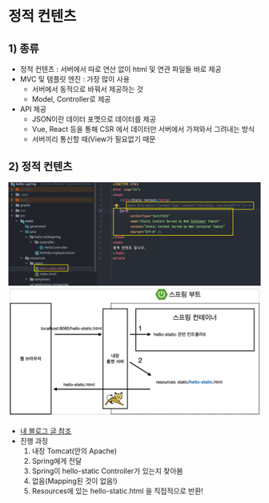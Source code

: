 <link href="../../githubCSS/style.css" rel="stylesheet">

# 정적 컨텐츠

## 1) 종류

- 정적 컨텐츠 : 서버에서 따로 연산 없이 html 및 연관 파일들 바로 제공
- MVC 및 템플릿 엔진 : 가장 많이 사용
  - 서버에서 동적으로 바꿔서 제공하는 것
  - Model, Controller로 제공
- API 제공
  - JSON이란 데이터 포멧으로 데이터를 제공
  - Vue, React 등을 통해 CSR 에서 데이터만 서버에서 가져와서 그려내는 방식
  - 서버끼리 통신할 때(View가 필요없기 때문

## 2) 정적 컨텐츠

<img src='images/2021-10-06-04-15-35.png' />
<br>
<img src='images/2021-10-06-04-16-44.png' />
<br>

- [내 블로그 글 참조](https://korshika.tistory.com/203)
- 진행 과정
  1. 내장 Tomcat(안의 Apache)
  2. Spring에게 전달
  3. Spring이 hello-static Controller가 있는지 찾아봄
  4. 없음(Mapping된 것이 없음!)
  5. Resources에 있는 hello-static.html 을 직접적으로 반환!
